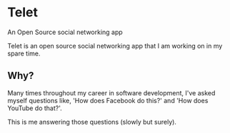 # Telet
An Open Source social networking app

Telet is an open source social networking app that I am working on in my spare time.

## Why?

Many times throughout my career in software development, I've asked myself questions like, 'How does Facebook do this?' and 'How does YouTube do that?'.

This is me answering those questions (slowly but surely).
